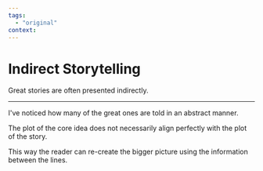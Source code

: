 ```yaml
---
tags:
  - "original"
context:
---
```


# Indirect Storytelling

Great stories are often presented indirectly.

---

I've noticed how many of the great ones are told in an abstract manner.

The plot of the core idea does not necessarily align perfectly with the plot of the story.

This way the reader can re-create the bigger picture using the information between the lines.
